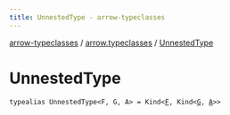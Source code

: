```yaml
---
title: UnnestedType - arrow-typeclasses
---
```


[arrow-typeclasses](../index.html) / [arrow.typeclasses](index.html) / [UnnestedType](./-unnested-type.html)

# UnnestedType

`typealias UnnestedType<F, G, A> = Kind<`[`F`](-unnested-type.html#F)`, Kind<`[`G`](-unnested-type.html#G)`, `[`A`](-unnested-type.html#A)`>>`